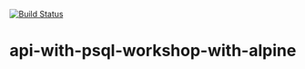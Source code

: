 [![Build Status](https://app.travis-ci.com/amandam2017/api-with-psql-workshop-with-alpine.svg?branch=gh-pages)](https://app.travis-ci.com/amandam2017/api-with-psql-workshop-with-alpine)
# api-with-psql-workshop-with-alpine